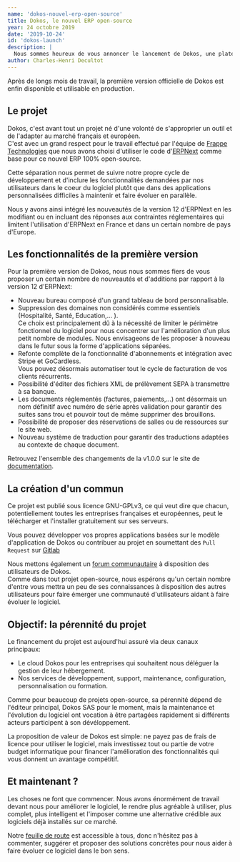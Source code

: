 ```yaml
---
name: 'dokos-nouvel-erp-open-source'
title: Dokos, le nouvel ERP open-source
year: 24 octobre 2019
date: '2019-10-24'
id: 'dokos-launch'
description: |
  Nous sommes heureux de vous annoncer le lancement de Dokos, une plateforme de gestion open-source pour les PME à destination des entreprises françaises et européennes.
author: Charles-Henri Decultot
---
```


Après de longs mois de travail, la première version officielle de Dokos est enfin disponible et utilisable en production.

## Le projet

Dokos, c'est avant tout un projet né d'une volonté de s'approprier un outil et de l'adapter au marché français et européen.  
C'est avec un grand respect pour le travail effectué par l'équipe de [Frappe Technologies](https://frappe.io) que nous avons choisi d'utiliser le code d'[ERPNext](https://erpnext.com) comme base pour ce nouvel ERP 100% open-source.  

Cette séparation nous permet de suivre notre propre cycle de développement et d'inclure les fonctionnalités demandées par nos utilisateurs dans le coeur du logiciel plutôt que dans des applications personnalisées difficiles à maintenir et faire évoluer en parallèle.  

Nous y avons ainsi intégré les nouveautés de la version 12 d'ERPNext en les modifiant ou en incluant des réponses aux contraintes réglementaires qui limitent l'utilisation d'ERPNext en France et dans un certain nombre de pays d'Europe.

## Les fonctionnalités de la première version

Pour la première version de Dokos, nous nous sommes fiers de vous proposer un certain nombre de nouveautés et d'additions par rapport à la version 12 d'ERPNext:
- Nouveau bureau composé d'un grand tableau de bord personnalisable.  
- Suppression des domaines non considérés comme essentiels (Hospitalité, Santé, Education,... ).  
  <span class="text-gray-600">Ce choix est principalement dû à la nécessité de limiter le périmètre fonctionnel du logiciel pour nous concentrer sur l'amélioration d'un plus petit nombre de modules. Nous envisageons de les proposer à nouveau dans le futur sous la forme d'applications séparées.</span>
- Refonte complète de la fonctionnalité d'abonnements et intégration avec Stripe et GoCardless.  
  <span class="text-gray-600">Vous pouvez désormais automatiser tout le cycle de facturation de vos clients récurrents.</span>
- Possibilité d'éditer des fichiers XML de prélèvement SEPA à transmettre à sa banque.
- Les documents réglementés (factures, paiements,...) ont désormais un nom définitif avec numéro de série après validation pour garantir des suites sans trou et pouvoir tout de même supprimer des brouillons.
- Possibilité de proposer des réservations de salles ou de ressources sur le site web.
- Nouveau système de traduction pour garantir des traductions adaptées au contexte de chaque document.

Retrouvez l'ensemble des changements de la v1.0.0 sur le site de [documentation](https://doc.dokos.io/fr/dokos/versions/v1_0_0.html).


## La création d'un commun

Ce projet est publié sous licence GNU-GPLv3, ce qui veut dire que chacun, potentiellement toutes les entreprises françaises et européennes, peut le télécharger et l'installer gratuitement sur ses serveurs.  

Vous pouvez développer vos propres applications basées sur le modèle d'application de Dokos ou contribuer au projet en soumettant des `Pull Request` sur [Gitlab](https://gitlab.com/dokos/dokos)

Nous mettons également un [forum communautaire](https://community.dokos.io) à disposition des utilisateurs de Dokos.  
Comme dans tout projet open-source, nous espérons qu'un certain nombre d'entre vous mettra un peu de ses connaissances à disposition des autres utilisateurs pour faire émerger une communauté d'utilisateurs aidant à faire évoluer le logiciel.

## Objectif: la pérennité du projet

Le financement du projet est aujourd'hui assuré via deux canaux principaux:
- Le cloud Dokos pour les entreprises qui souhaitent nous déléguer la gestion de leur hébergement.
- Nos services de développement, support, maintenance, configuration, personnalisation ou formation.

Comme pour beaucoup de projets open-source, sa pérennité dépend de l'éditeur principal, Dokos SAS pour le moment, mais la maintenance et l'évolution du logiciel ont vocation à être partagées rapidement si différents acteurs participent à son dévéloppement.

La proposition de valeur de Dokos est simple: ne payez pas de frais de licence pour utiliser le logiciel, mais investissez tout ou partie de votre budget informatique pour financer l'amélioration des fonctionnalités qui vous donnent un avantage compétitif.  

## Et maintenant ?

Les choses ne font que commencer. Nous avons énormément de travail devant nous pour améliorer le logiciel, le rendre plus agréable à utiliser, plus complet, plus intelligent et l'imposer comme une alternative crédible aux logiciels déjà installés sur ce marché.

Notre [feuille de route](https://gitlab.com/dokos/dokos/-/boards/966503) est accessible à tous, donc n'hésitez pas à commenter, suggérer et proposer des solutions concrètes pour nous aider à faire évoluer ce logiciel dans le bon sens.